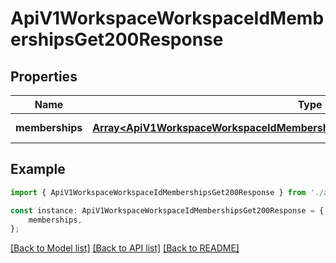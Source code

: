 # ApiV1WorkspaceWorkspaceIdMembershipsGet200Response


## Properties

Name | Type | Description | Notes
------------ | ------------- | ------------- | -------------
**memberships** | [**Array&lt;ApiV1WorkspaceWorkspaceIdMembershipsGet200ResponseMembershipsInner&gt;**](ApiV1WorkspaceWorkspaceIdMembershipsGet200ResponseMembershipsInner.md) |  | [default to undefined]

## Example

```typescript
import { ApiV1WorkspaceWorkspaceIdMembershipsGet200Response } from './api';

const instance: ApiV1WorkspaceWorkspaceIdMembershipsGet200Response = {
    memberships,
};
```

[[Back to Model list]](../README.md#documentation-for-models) [[Back to API list]](../README.md#documentation-for-api-endpoints) [[Back to README]](../README.md)
